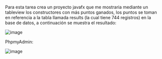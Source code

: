 Para esta tarea crea un proyecto javafx que me mostraria mediante un tableview los constructores con más puntos ganados, los puntos se toman en referencia a la tabla llamada results 
(la cual tiene 744 registros) en la base de datos, a continuación se muestra el resultado:

![image](https://github.com/user-attachments/assets/e3a74357-a735-4497-9d78-5684595e9ffb)

PhpmyAdmin:

![image](https://github.com/user-attachments/assets/e43abbb6-93be-424f-be6b-d5e6e176229c)

